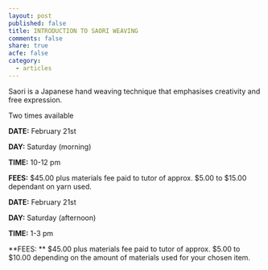 ```yaml
---
layout: post
published: false
title: INTRODUCTION TO SAORI WEAVING
comments: false
share: true
acfe: false
category: 
  - articles
---
```


Saori is a Japanese hand weaving technique that emphasises creativity and free expression.

Two times available

**DATE:** February 21st

**DAY:** Saturday (morning)

**TIME:** 10-12 pm

**FEES:** $45.00 plus materials fee paid to tutor of approx. $5.00 to $15.00 dependant on yarn used.

**DATE:** February 21st

**DAY:** Saturday (afternoon)

**TIME:** 1-3 pm

**FEES: ** $45.00 plus materials fee paid to tutor of approx. $5.00 to $10.00
depending on the amount of materials used for your chosen item.